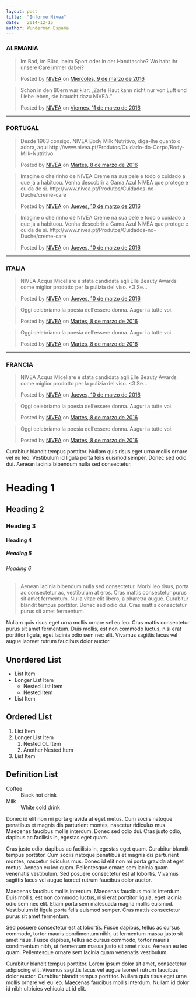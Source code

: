 ```yaml
---
layout: post
title:  "Informe Nivea"
date:   2014-12-15
author: Wunderman España
---
```


### ALEMANIA
<div class="fb-post" data-href="https://www.facebook.com/116098045125668/posts/930972066971591#channels" data-width="350"><div class="fb-xfbml-parse-ignore"><blockquote cite="https://www.facebook.com/niveadeutschland/posts/930972066971591"><p>Im Bad, im B&#xfc;ro, beim Sport oder in der Handtasche? Wo habt ihr unsere Care immer dabei?</p>Posted by <a href="https://www.facebook.com/niveadeutschland/">NIVEA</a> on&nbsp;<a href="https://www.facebook.com/niveadeutschland/posts/930972066971591">Miércoles, 9 de marzo de 2016</a></blockquote></div></div>
<div class="fb-post" data-href="https://www.facebook.com/niveadeutschland/posts/930469667021831" data-width="350"><div class="fb-xfbml-parse-ignore"><blockquote cite="https://www.facebook.com/niveadeutschland/posts/930469667021831:0"><p>Schon in den 80ern war klar: &#x201e;Zarte Haut kann nicht nur von Luft und Liebe leben, sie braucht dazu NIVEA.&#x201c;</p>Posted by <a href="https://www.facebook.com/niveadeutschland/">NIVEA</a> on&nbsp;<a href="https://www.facebook.com/niveadeutschland/posts/930469667021831:0">Viernes, 11 de marzo de 2016</a></blockquote></div></div>

---

### PORTUGAL
<div id="fb-root"></div><script>(function(d, s, id) {  var js, fjs = d.getElementsByTagName(s)[0];  if (d.getElementById(id)) return;  js = d.createElement(s); js.id = id;  js.src = "//connect.facebook.net/es_ES/sdk.js#xfbml=1&version=v2.3";  fjs.parentNode.insertBefore(js, fjs);}(document, 'script', 'facebook-jssdk'));</script><div class="fb-post" data-href="https://www.facebook.com/NIVEAPortugal/posts/1000413593371112" data-width="350"><div class="fb-xfbml-parse-ignore"><blockquote cite="https://www.facebook.com/NIVEAPortugal/posts/1000413593371112:0"><p>Desde 1963 consigo. NIVEA Body Milk Nutritivo, diga-lhe quanto o adora, aqui http://www.nivea.pt/Produtos/Cuidado-do-Corpo/Body-Milk-Nutritivo</p>Posted by <a href="https://www.facebook.com/NIVEAPortugal/">NIVEA</a> on&nbsp;<a href="https://www.facebook.com/NIVEAPortugal/posts/1000413593371112:0">Martes, 8 de marzo de 2016</a></blockquote></div></div>
<div class="fb-post" data-href="https://www.facebook.com/117438281668652/posts/1001392983273173#channels" data-width="350"><div class="fb-xfbml-parse-ignore"><blockquote cite="https://www.facebook.com/NIVEAPortugal/posts/1001392983273173:0"><p>Imagine o cheirinho de NIVEA Creme na sua pele e todo o cuidado a que j&#xe1; a habituou. Venha descobrir a Gama Azul NIVEA que protege e cuida de si.
http://www.nivea.pt/Produtos/Cuidados-no-Duche/creme-care</p>Posted by <a href="https://www.facebook.com/NIVEAPortugal/">NIVEA</a> on&nbsp;<a href="https://www.facebook.com/NIVEAPortugal/posts/1001392983273173:0">Jueves, 10 de marzo de 2016</a></blockquote></div></div>
<div class="fb-post" data-href="https://www.facebook.com/117438281668652/posts/1001392983273173#channels" data-width="350"><div class="fb-xfbml-parse-ignore"><blockquote cite="https://www.facebook.com/NIVEAPortugal/posts/1001392983273173:0"><p>Imagine o cheirinho de NIVEA Creme na sua pele e todo o cuidado a que j&#xe1; a habituou. Venha descobrir a Gama Azul NIVEA que protege e cuida de si.
http://www.nivea.pt/Produtos/Cuidados-no-Duche/creme-care</p>Posted by <a href="https://www.facebook.com/NIVEAPortugal/">NIVEA</a> on&nbsp;<a href="https://www.facebook.com/NIVEAPortugal/posts/1001392983273173:0">Jueves, 10 de marzo de 2016</a></blockquote></div></div>

---

### ITALIA
<div class="fb-post" data-href="https://www.facebook.com/113451645334731/posts/1177587182254500#channels" data-width="350"><div class="fb-xfbml-parse-ignore"><blockquote cite="https://www.facebook.com/NIVEAItalia/posts/1177587182254500"><p>NIVEA Acqua Micellare &#xe8; stata candidata agli Elle Beauty Awards come miglior prodotto per la pulizia del viso. &lt;3
Se...</p>Posted by <a href="https://www.facebook.com/NIVEAItalia/">NIVEA</a> on&nbsp;<a href="https://www.facebook.com/NIVEAItalia/posts/1177587182254500">Jueves, 10 de marzo de 2016</a></blockquote></div></div>
<div class="fb-post" data-href="https://www.facebook.com/113451645334731/posts/1176908895655662#channels" data-width="350"><div class="fb-xfbml-parse-ignore"><blockquote cite="https://www.facebook.com/NIVEAItalia/videos/1176908895655662/"><p>Oggi celebriamo la poesia dell&#x2019;essere donna. Auguri a tutte voi.</p>Posted by <a href="https://www.facebook.com/NIVEAItalia/">NIVEA</a> on&nbsp;<a href="https://www.facebook.com/NIVEAItalia/videos/1176908895655662/">Martes, 8 de marzo de 2016</a></blockquote></div></div>
<div class="fb-post" data-href="https://www.facebook.com/113451645334731/posts/1176908895655662#channels" data-width="350"><div class="fb-xfbml-parse-ignore"><blockquote cite="https://www.facebook.com/NIVEAItalia/videos/1176908895655662/"><p>Oggi celebriamo la poesia dell&#x2019;essere donna. Auguri a tutte voi.</p>Posted by <a href="https://www.facebook.com/NIVEAItalia/">NIVEA</a> on&nbsp;<a href="https://www.facebook.com/NIVEAItalia/videos/1176908895655662/">Martes, 8 de marzo de 2016</a></blockquote></div></div>

---

### FRANCIA
<div class="fb-post" data-href="https://www.facebook.com/113451645334731/posts/1177587182254500#channels" data-width="350"><div class="fb-xfbml-parse-ignore"><blockquote cite="https://www.facebook.com/NIVEAItalia/posts/1177587182254500"><p>NIVEA Acqua Micellare &#xe8; stata candidata agli Elle Beauty Awards come miglior prodotto per la pulizia del viso. &lt;3
Se...</p>Posted by <a href="https://www.facebook.com/NIVEAItalia/">NIVEA</a> on&nbsp;<a href="https://www.facebook.com/NIVEAItalia/posts/1177587182254500">Jueves, 10 de marzo de 2016</a></blockquote></div></div>
<div class="fb-post" data-href="https://www.facebook.com/113451645334731/posts/1176908895655662#channels" data-width="350"><div class="fb-xfbml-parse-ignore"><blockquote cite="https://www.facebook.com/NIVEAItalia/videos/1176908895655662/"><p>Oggi celebriamo la poesia dell&#x2019;essere donna. Auguri a tutte voi.</p>Posted by <a href="https://www.facebook.com/NIVEAItalia/">NIVEA</a> on&nbsp;<a href="https://www.facebook.com/NIVEAItalia/videos/1176908895655662/">Martes, 8 de marzo de 2016</a></blockquote></div></div>
<div class="fb-post" data-href="https://www.facebook.com/113451645334731/posts/1176908895655662#channels" data-width="350"><div class="fb-xfbml-parse-ignore"><blockquote cite="https://www.facebook.com/NIVEAItalia/videos/1176908895655662/"><p>Oggi celebriamo la poesia dell&#x2019;essere donna. Auguri a tutte voi.</p>Posted by <a href="https://www.facebook.com/NIVEAItalia/">NIVEA</a> on&nbsp;<a href="https://www.facebook.com/NIVEAItalia/videos/1176908895655662/">Martes, 8 de marzo de 2016</a></blockquote></div></div>

<p class="intro"><span class="dropcap">C</span>urabitur blandit tempus porttitor. Nullam quis risus eget urna mollis ornare vel eu leo. Vestibulum id ligula porta felis euismod semper. Donec sed odio dui. Aenean lacinia bibendum nulla sed consectetur.</p>

# Heading 1

## Heading 2

### Heading 3

#### Heading 4

##### Heading 5

###### Heading 6

<blockquote>Aenean lacinia bibendum nulla sed consectetur. Morbi leo risus, porta ac consectetur ac, vestibulum at eros. Cras mattis consectetur purus sit amet fermentum. Nulla vitae elit libero, a pharetra augue. Curabitur blandit tempus porttitor. Donec sed odio dui. Cras mattis consectetur purus sit amet fermentum.</blockquote>

Nullam quis risus eget urna mollis ornare vel eu leo. Cras mattis consectetur purus sit amet fermentum. Duis mollis, est non commodo luctus, nisi erat porttitor ligula, eget lacinia odio sem nec elit. Vivamus sagittis lacus vel augue laoreet rutrum faucibus dolor auctor.

## Unordered List
* List Item
* Longer List Item
  * Nested List Item
  * Nested Item
* List Item

## Ordered List
1. List Item
2. Longer List Item
    1. Nested OL Item
    2. Another Nested Item
3. List Item

## Definition List
<dl>
  <dt>Coffee</dt>
  <dd>Black hot drink</dd>
  <dt>Milk</dt>
  <dd>White cold drink</dd>
</dl>

Donec id elit non mi porta gravida at eget metus. Cum sociis natoque penatibus et magnis dis parturient montes, nascetur ridiculus mus. Maecenas faucibus mollis interdum. Donec sed odio dui. Cras justo odio, dapibus ac facilisis in, egestas eget quam.

Cras justo odio, dapibus ac facilisis in, egestas eget quam. Curabitur blandit tempus porttitor. Cum sociis natoque penatibus et magnis dis parturient montes, nascetur ridiculus mus. Donec id elit non mi porta gravida at eget metus. Aenean eu leo quam. Pellentesque ornare sem lacinia quam venenatis vestibulum. Sed posuere consectetur est at lobortis. Vivamus sagittis lacus vel augue laoreet rutrum faucibus dolor auctor.

Maecenas faucibus mollis interdum. Maecenas faucibus mollis interdum. Duis mollis, est non commodo luctus, nisi erat porttitor ligula, eget lacinia odio sem nec elit. Etiam porta sem malesuada magna mollis euismod. Vestibulum id ligula porta felis euismod semper. Cras mattis consectetur purus sit amet fermentum.

Sed posuere consectetur est at lobortis. Fusce dapibus, tellus ac cursus commodo, tortor mauris condimentum nibh, ut fermentum massa justo sit amet risus. Fusce dapibus, tellus ac cursus commodo, tortor mauris condimentum nibh, ut fermentum massa justo sit amet risus. Aenean eu leo quam. Pellentesque ornare sem lacinia quam venenatis vestibulum.

Curabitur blandit tempus porttitor. Lorem ipsum dolor sit amet, consectetur adipiscing elit. Vivamus sagittis lacus vel augue laoreet rutrum faucibus dolor auctor. Curabitur blandit tempus porttitor. Nullam quis risus eget urna mollis ornare vel eu leo. Maecenas faucibus mollis interdum. Nullam id dolor id nibh ultricies vehicula ut id elit.
